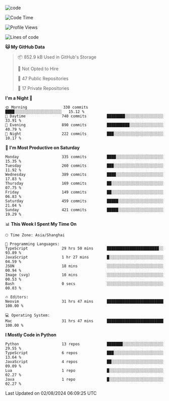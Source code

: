 
<!--
**liuyaanng/liuyaanng** is a ✨ _special_ ✨ repository because its `README.md` (this file) appears on your GitHub profile.

Here are some ideas to get you started:

- 🔭 I’m currently working on ...
- 🌱 I’m currently learning ...
- 👯 I’m looking to collaborate on ...
- 🤔 I’m looking for help with ...
- 💬 Ask me about ...
- 📫 How to reach me: ...
- 😄 Pronouns: ...
- ⚡ Fun fact: ...
-->


![code](https://cdn.jsdelivr.net/gh/liuyaanng/liuyaanng@1.0/code.gif) 

<!--START_SECTION:waka-->
![Code Time](http://img.shields.io/badge/Code%20Time-642%20hrs%2045%20mins-blue)

![Profile Views](http://img.shields.io/badge/Profile%20Views-0-blue)

![Lines of code](https://img.shields.io/badge/From%20Hello%20World%20I%27ve%20Written-14.6%20million%20lines%20of%20code-blue)

**🐱 My GitHub Data** 

> 📦 852.9 kB Used in GitHub's Storage 
 > 
> 🚫 Not Opted to Hire
 > 
> 📜 47 Public Repositories 
 > 
> 🔑 17 Private Repositories 
 > 
**I'm a Night 🦉** 

```text
🌞 Morning                330 commits         ████░░░░░░░░░░░░░░░░░░░░░   15.12 % 
🌆 Daytime                740 commits         ████████░░░░░░░░░░░░░░░░░   33.91 % 
🌃 Evening                890 commits         ██████████░░░░░░░░░░░░░░░   40.79 % 
🌙 Night                  222 commits         ███░░░░░░░░░░░░░░░░░░░░░░   10.17 % 
```
📅 **I'm Most Productive on Saturday** 

```text
Monday                   335 commits         ████░░░░░░░░░░░░░░░░░░░░░   15.35 % 
Tuesday                  260 commits         ███░░░░░░░░░░░░░░░░░░░░░░   11.92 % 
Wednesday                389 commits         ████░░░░░░░░░░░░░░░░░░░░░   17.83 % 
Thursday                 169 commits         ██░░░░░░░░░░░░░░░░░░░░░░░   07.75 % 
Friday                   149 commits         ██░░░░░░░░░░░░░░░░░░░░░░░   06.83 % 
Saturday                 459 commits         █████░░░░░░░░░░░░░░░░░░░░   21.04 % 
Sunday                   421 commits         █████░░░░░░░░░░░░░░░░░░░░   19.29 % 
```


📊 **This Week I Spent My Time On** 

```text
🕑︎ Time Zone: Asia/Shanghai

💬 Programming Languages: 
TypeScript               29 hrs 50 mins      ███████████████████████░░   93.89 % 
JavaScript               1 hr 27 mins        █░░░░░░░░░░░░░░░░░░░░░░░░   04.59 % 
JSON                     18 mins             ░░░░░░░░░░░░░░░░░░░░░░░░░   00.94 % 
Image (svg)              10 mins             ░░░░░░░░░░░░░░░░░░░░░░░░░   00.53 % 
Bash                     0 secs              ░░░░░░░░░░░░░░░░░░░░░░░░░   00.03 % 

🔥 Editors: 
Neovim                   31 hrs 47 mins      █████████████████████████   100.00 % 

💻 Operating System: 
Mac                      31 hrs 47 mins      █████████████████████████   100.00 % 
```

**I Mostly Code in Python** 

```text
Python                   13 repos            ███████░░░░░░░░░░░░░░░░░░   29.55 % 
TypeScript               6 repos             ███░░░░░░░░░░░░░░░░░░░░░░   13.64 % 
JavaScript               4 repos             ██░░░░░░░░░░░░░░░░░░░░░░░   09.09 % 
Lua                      1 repo              █░░░░░░░░░░░░░░░░░░░░░░░░   02.27 % 
Java                     1 repo              █░░░░░░░░░░░░░░░░░░░░░░░░   02.27 % 
```




 Last Updated on 02/08/2024 06:09:25 UTC
<!--END_SECTION:waka-->
